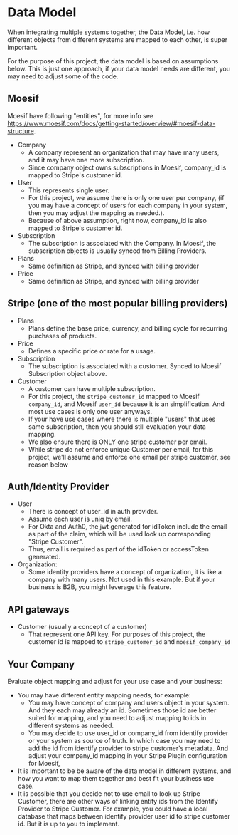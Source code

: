 
# Data Model

When integrating multiple systems together, the Data Model, i.e. how different objects from different systems are mapped to each other, is super important.

For the purpose of this project, the data model is based on assumptions below. This is just one approach, if your data model needs are different, you may need to adjust some of the code.

## Moesif

Moesif have following "entities", for more info see https://www.moesif.com/docs/getting-started/overview/#moesif-data-structure.

- Company
  - A company represent an organization that may have many users, and it may have one more subscription.
  - Since company object owns subscriptions in Moesif, company_id is mapped to Stripe's customer id.
- User
  - This represents single user.
  - For this project, we assume there is only one user per company, (if you may have a concept of users for each company in your system, then you may adjust the mapping as needed.).
  - Because of above assumption, right now, company_id is also mapped to Stripe's customer id.
- Subscription
  - The subscription is associated with the Company. In Moesif, the subscription objects is usually synced from Billing Providers.
- Plans
  - Same definition as Stripe, and synced with billing provider
- Price
  - Same definition as Stripe, and synced with billing provider

## Stripe (one of the most popular billing providers)

- Plans
  - Plans define the base price, currency, and billing cycle for recurring purchases of products.
- Price
  - Defines a specific price or rate for a usage.
- Subscription
  - The subscription is associated with a customer. Synced to Moesif Subscription object above.
- Customer
  - A customer can have multiple subscription.
  - For this project, the `stripe_customer_id` mapped to Moesif `company_id`, and Moesif `user_id` because it is an simplification. And most use cases is only one user anyways.
  - If your have use cases where there is multiple "users" that uses same subscription, then you should still evaluation your data mapping.
  - We also ensure there is ONLY one stripe customer per email.
  - While stripe do not enforce unique Customer per email, for this project, we'll assume and enforce one email per stripe customer, see reason below


## Auth/Identity Provider

- User
  - There is concept of user_id in auth provider.
  - Assume each user is uniq by email.
  - For Okta and Auth0, the jwt generated for idToken include the email as part of the claim, which will be used look up corresponding "Stripe Customer".
  - Thus, email is required as part of the idToken or accessToken generated.
- Organization:
  - Some identity providers have a concept of organization, it is like a company with many users. Not used in this example. But if your business is B2B, you might leverage this feature.

## API gateways

- Customer (usually a concept of a customer)
  - That represent one API key. For purposes of this project, the customer id is mapped to `stripe_customer_id` and `moesif_company_id`

## Your Company

Evaluate object mapping and adjust for your use case and your business:

  - You may have different entity mapping needs, for example:
    -  You may have concept of company and users object in your system. And they each may already an id. Sometimes those id are better suited for mapping, and you need to adjust mapping to ids in different systems as needed.
    -  You may decide to use user_id or company_id from identify provider or your system as source of truth. In which case you may need to add the id from identify provider to stripe customer's metadata. And adjust your company_id mapping in your Stripe Plugin configuration for Moesif,
  - It is important to be be aware of the data model in different systems, and how you want to map them together and best fit your business use case.
  - It is possible that you decide not to use email to look up Stripe Customer, there are other ways of linking entity ids from the Identify Provider to Stripe Customer. For example, you could have a local database that maps between identify provider user id to stripe customer id. But it is up to you to implement.

